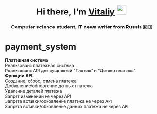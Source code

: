 <h1 align="center">Hi there, I'm <a href="https://daniilshat.ru/" target="_blank">Vitaliy</a> 
<img src="https://github.com/blackcater/blackcater/raw/main/images/Hi.gif" height="32"/></h1>
<h3 align="center">Computer science student, IT news writer from Russia 🇷🇺</h3>

# payment_system 
**Платежная система**   
Реализована платежная система   
Реализована API для сущностей "Платеж" и "Детали платежа"  
**Функции API:**  
Создание, сброс, отмена платежа  
Добавление/обновление данных платежа  
Удаление деталей платежа  
Запрет изменений не через API  
Запрета вставки/обновление платежа не через API  
Запрета вставки/обновление данных платежа не через API  
